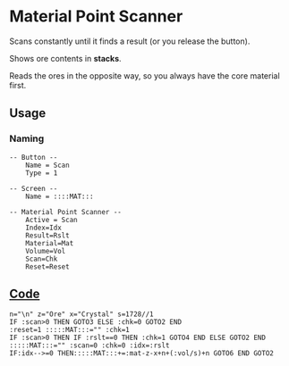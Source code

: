 # Material Point Scanner

Scans constantly until it finds a result (or you release the button).

Shows ore contents in **stacks**.

Reads the ores in the opposite way, so you always have the core material first.

## Usage
### Naming
```
-- Button --
    Name = Scan
    Type = 1
```
```
-- Screen --
    Name = ::::MAT:::
```
```
-- Material Point Scanner --
    Active = Scan
    Index=Idx
    Result=Rslt
    Material=Mat
    Volume=Vol
    Scan=Chk
    Reset=Reset
```

## [Code](src/MaterialPointScanner.yolol/)

```
n="\n" z="Ore" x="Crystal" s=1728//1
IF :scan>0 THEN GOTO3 ELSE :chk=0 GOTO2 END
:reset=1 :::::MAT:::="" :chk=1 
IF :scan>0 THEN IF :rslt==0 THEN :chk=1 GOTO4 END ELSE GOTO2 END
:::::MAT:::="" :scan=0 :chk=0 :idx=:rslt
IF:idx-->=0 THEN:::::MAT:::+=:mat-z-x+n+(:vol/s)+n GOTO6 END GOTO2
```
